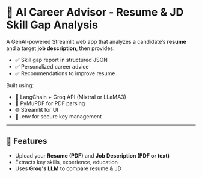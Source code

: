 # 🧠 AI Career Advisor - Resume & JD Skill Gap Analysis

A GenAI-powered Streamlit web app that analyzes a candidate’s **resume** and a target **job description**, then provides:

- ✅ Skill gap report in structured JSON
- ✅ Personalized career advice
- ✅ Recommendations to improve resume

Built using:
- 🔗 LangChain + Groq API (Mixtral or LLaMA3)
- 📄 PyMuPDF for PDF parsing
- 🌐 Streamlit for UI
- 💾 .env for secure key management

---

## 🚀 Features

- Upload your **Resume (PDF)** and **Job Description (PDF or text)**
- Extracts key skills, experience, education
- Uses **Groq's LLM** to compare resume & JD
